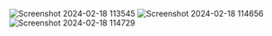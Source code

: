 ![Screenshot 2024-02-18 113545](https://github.com/Amisha0971/ANDROID-WEB-VIEW-BY-GOOGLE-SEARCH/assets/136344215/aca341db-9fc5-4a6f-9682-3d934aa81e34)
![Screenshot 2024-02-18 114656](https://github.com/Amisha0971/ANDROID-WEB-VIEW-BY-GOOGLE-SEARCH/assets/136344215/8bdb1be9-d76c-4592-ab1e-6c82313592ff)
![Screenshot 2024-02-18 114729](https://github.com/Amisha0971/ANDROID-WEB-VIEW-BY-GOOGLE-SEARCH/assets/136344215/0067c1de-f210-4cac-9f2a-8a1addbf03e8)
